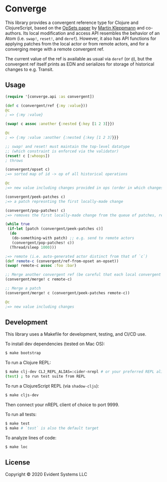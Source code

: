 # Converge

This library provides a convergent reference type for Clojure and
ClojureScript, based on the [OpSets
paper](https://arxiv.org/pdf/1805.04263.pdf) by [Martin
Kleppmann](https://github.com/ept) and co-authors.  Its local
modification and access API resembles the behavior of an Atom
(i.e. `swap!`, `reset!`, and `deref`).  However, it also has API
functions for applying patches from the local actor or from remote
actors, and for a converging merge with a remote convergent ref.

The current value of the ref is available as usual via `deref` (or
`@`), but the convergent ref itself prints as EDN and serializes for
storage of historical changes to e.g. Transit.

## Usage

``` clj
(require '[converge.api :as convergent])

(def c (convergent/ref {:my :value}))
@c
; => {:my :value}

(swap! c assoc :another {:nested {:key [1 2 3]}})

@c
; => {:my :value :another {:nested {:key [1 2 3]}}}

;; swap! and reset! must maintain the top-level datatype
;; (which constraint is enforced via the validator)
(reset! c [:whoops])
; throws

(convergent/opset c)
;=> sorted map of id -> op of all historical operations

@c
;=> new value including changes provided in ops (order in which changes applied doesn't matter)

(convergent/peek-patches c)
;=> a patch represnting the first locally-made change

(convergent/pop-patches! c)
;=> removes the first locally-made change from the queue of patches, returning the new queue

(while true
 (if-let [patch (convergent/peek-patches c)]
  (do
   (do-something-with patch) ;; e.g. send to remote actors
   (convergent/pop-patches! c))
  (Thread/sleep 1000)))

;=> remote (i.e. auto-generated actor distinct from that of `c`)
(def remote-c (convergent/ref-from-opset an-opset))
(swap! remote-c assoc :foo :bar)

;; Merge another convergent ref (be careful that each local convergent ref has a unique actor!)
(convergent/merge! c remote-c)

;; Merge a patch
(convergent/merge! c (convergent/peek-patches remote-c))

@c
;=> new value including changes
```

## Development

This library uses a Makefile for development, testing, and CI/CD use.

To install dev dependencies (tested on Mac OS):

``` bash
$ make bootstrap
```

To run a Clojure REPL:

``` bash
$ make clj-dev CLJ_REPL_ALIAS=:cider-nrepl # or your preferred REPL alias
(test) ; to run test suite from REPL
```

To run a ClojureScript REPL (via `shadow-cljs`):

``` bash
$ make cljs-dev
```

Then connect your nREPL client of choice to port 9999.

To run all tests:

``` bash
$ make test
$ make # `test` is also the default target
```

To analyze lines of code:

``` bash
$ make loc
```

## License

Copyright © 2020 Evident Systems LLC
